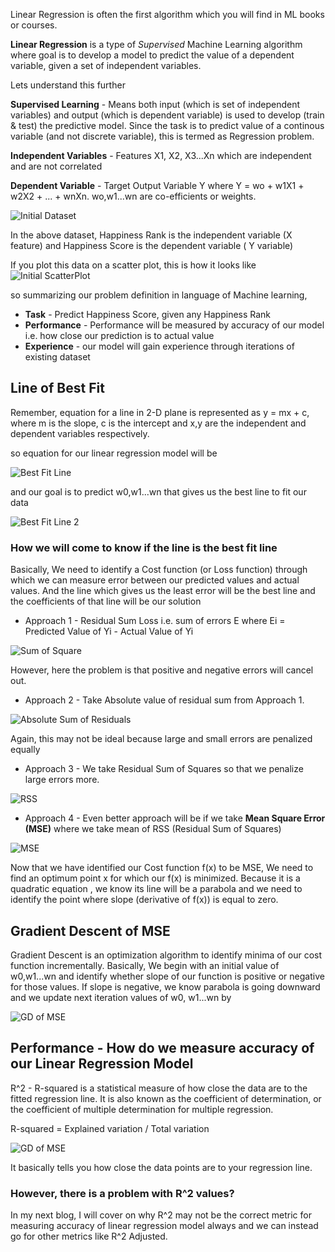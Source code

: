
Linear Regression is often the first algorithm which you will find in ML books or courses. 

**Linear Regression** is a type of _Supervised_ Machine Learning algorithm where goal is to develop  a model to predict the value of a dependent variable, given a set of independent variables.

Lets understand this further

**Supervised Learning** - Means both input (which is set of independent variables) and output (which is dependent variable) is used to develop (train & test) the predictive model. Since the task is to predict value of a continous variable (and not discrete variable), this is termed as Regression problem.

**Independent Variables** - Features X1, X2, X3...Xn which are independent and are not correlated

**Dependent Variable** - Target Output Variable Y where Y = wo + w1X1 + w2X2 + ... + wnXn.
 wo,w1...wn are co-efficients or weights.


![Initial Dataset]({{site.baseurl}}/assets/LinearRegression/LinearRegression_P1.png)

In the above dataset, Happiness Rank is the independent variable (X feature) and Happiness Score is the dependent variable ( Y variable)

If you plot this data on a scatter plot, this is how it looks like
![Initial ScatterPlot]({{site.baseurl}}/assets/LinearRegression/LinearRegression_P2.jpg)

so summarizing our problem definition in language of Machine learning,

- **Task** - Predict Happiness Score, given any Happiness Rank
- **Performance** - Performance will be measured by accuracy of our model i.e. how close our prediction is to actual value
- **Experience** - our model will gain experience through iterations of existing dataset



## Line of Best Fit

Remember, equation for a line in 2-D plane is represented as y = mx + c, where m is the slope, c is the intercept and x,y are the independent and dependent variables respectively.

so equation for our linear regression model will be 

![Best Fit Line]({{site.baseurl}}/assets/LinearRegression/LR_Latex_P5.jpg)

and our goal is to predict w0,w1...wn that gives us the best line to fit our data


![Best Fit Line 2]({{site.baseurl}}/assets/LinearRegression/LinearRegression_P4.jpg)

### How we will come to know if the line is the best fit line

Basically, We need to identify a Cost function (or Loss function) through which we can measure error between our predicted values and actual values. And the line which gives us the least error will be the best line and the coefficients of that line will be our solution


 - Approach 1 - Residual Sum Loss i.e. sum of errors E where Ei = Predicted Value of Yi - Actual Value of Yi 

![Sum of Square]({{site.baseurl}}/assets/LinearRegression/LR_Latex_P7.jpg)

However, here the problem is that positive and negative errors will cancel out.

- Approach 2 - Take Absolute value of residual sum from Approach 1.

![Absolute Sum of Residuals]({{site.baseurl}}/assets/LinearRegression/LR_Latex_P8.jpg)

Again, this may not be ideal because large and small errors are penalized equally

- Approach 3 - We take Residual Sum of Squares so that we penalize large errors more.

![RSS]({{site.baseurl}}/assets/LinearRegression/LR_Latex_P9.jpg)

- Approach 4 - Even better approach will be if we take **Mean Square Error (MSE)** where we take mean of RSS (Residual Sum of Squares)

![MSE]({{site.baseurl}}/assets/LinearRegression/LR_Latex_P10.jpg)

Now that we have identified our Cost function f(x) to be MSE, We need to find an optimum point x for which our f(x) is minimized. Because it is a quadratic equation , we know its line will be a parabola and we need to identify the point where slope (derivative of f(x)) is equal to zero.

## Gradient Descent of MSE

Gradient Descent is an optimization algorithm to identify minima of our cost function incrementally. Basically, We begin with an initial value of w0,w1...wn and identify whether slope of our function is positive or negative for those values. If slope is negative, we know parabola is going downward and we update next iteration values of w0, w1...wn by

![GD of MSE]({{site.baseurl}}/assets/LinearRegression/LR_Latex_P11.jpg)

##  Performance - How do we measure accuracy of our Linear Regression Model

R^2 - R-squared is a statistical measure of how close the data are to the fitted regression line. It is also known as the coefficient of determination, or the coefficient of multiple determination for multiple regression.

R-squared = Explained variation / Total variation

![GD of MSE]({{site.baseurl}}/assets/LinearRegression/LR_Latex_P12.jpg)

It basically tells you how close the data points are to your regression line.

### However, there is a problem with R^2 values?

In my next blog, I will cover on why R^2 may not be the correct metric for measuring accuracy of linear regression model always and we can instead go for other metrics like R^2 Adjusted.










